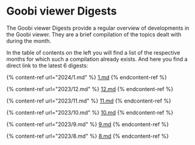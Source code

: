 # Goobi viewer Digests

The Goobi viewer Digests provide a regular overview of developments in the Goobi viewer. They are a brief compilation of the topics dealt with during the month.&#x20;

In the table of contents on the left you will find a list of the respective months for which such a compilation already exists. And here you find a direct link to the latest 6 digests:

{% content-ref url="2024/1.md" %}
[1.md](2024/1.md)
{% endcontent-ref %}

{% content-ref url="2023/12.md" %}
[12.md](2023/12.md)
{% endcontent-ref %}

{% content-ref url="2023/11.md" %}
[11.md](2023/11.md)
{% endcontent-ref %}

{% content-ref url="2023/10.md" %}
[10.md](2023/10.md)
{% endcontent-ref %}

{% content-ref url="2023/9.md" %}
[9.md](2023/9.md)
{% endcontent-ref %}

{% content-ref url="2023/8.md" %}
[8.md](2023/8.md)
{% endcontent-ref %}
